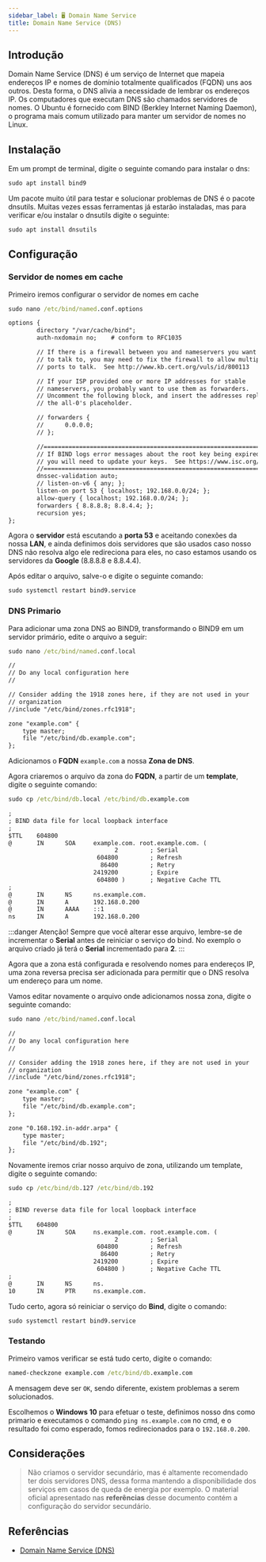 ```yaml
---
sidebar_label: 🖥 Domain Name Service
title: Domain Name Service (DNS)
---
```


## Introdução

Domain Name Service (DNS) é um serviço de Internet que mapeia endereços IP e nomes de domínio totalmente qualificados (FQDN) uns aos outros. Desta forma, o DNS alivia a necessidade de lembrar os endereços IP. Os computadores que executam DNS são chamados servidores de nomes. O Ubuntu é fornecido com BIND (Berkley Internet Naming Daemon), o programa mais comum utilizado para manter um servidor de nomes no Linux.

## Instalação

Em um prompt de terminal, digite o seguinte comando para instalar o dns:

```cmd
sudo apt install bind9
```

Um pacote muito útil para testar e solucionar problemas de DNS é o pacote dnsutils. Muitas vezes essas ferramentas já estarão instaladas, mas para verificar e/ou instalar o dnsutils digite o seguinte:

```cmd
sudo apt install dnsutils
```

## Configuração

### Servidor de nomes em cache

Primeiro iremos configurar o servidor de nomes em cache

```cmd
sudo nano /etc/bind/named.conf.options
```

```txt
options {
        directory "/var/cache/bind";
        auth-nxdomain no;    # conform to RFC1035

        // If there is a firewall between you and nameservers you want
        // to talk to, you may need to fix the firewall to allow multiple
        // ports to talk.  See http://www.kb.cert.org/vuls/id/800113

        // If your ISP provided one or more IP addresses for stable
        // nameservers, you probably want to use them as forwarders.
        // Uncomment the following block, and insert the addresses replacing
        // the all-0's placeholder.

        // forwarders {
        //      0.0.0.0;
        // };

        //========================================================================
        // If BIND logs error messages about the root key being expired,
        // you will need to update your keys.  See https://www.isc.org/bind-keys
        //========================================================================
        dnssec-validation auto;
        // listen-on-v6 { any; };
        listen-on port 53 { localhost; 192.168.0.0/24; };
        allow-query { localhost; 192.168.0.0/24; };
        forwarders { 8.8.8.8; 8.8.4.4; };
        recursion yes;
};
```

Agora o **servidor** está escutando a **porta 53** e aceitando conexões da nossa **LAN**, e ainda definimos dois servidores que são usados caso nosso DNS não resolva algo ele redireciona para eles, no caso estamos usando os servidores da **Google** (8.8.8.8 e 8.8.4.4).

Após editar o arquivo, salve-o e digite o seguinte comando:

```cmd
sudo systemctl restart bind9.service
```

### DNS Primario

Para adicionar uma zona DNS ao BIND9, transformando o BIND9 em um servidor primário, edite o arquivo a seguir:

```cmd
sudo nano /etc/bind/named.conf.local
```

```txt
//
// Do any local configuration here
//

// Consider adding the 1918 zones here, if they are not used in your
// organization
//include "/etc/bind/zones.rfc1918";

zone "example.com" {
    type master;
    file "/etc/bind/db.example.com";
};
```

Adicionamos o **FQDN** `example.com` a nossa **Zona de DNS**.

Agora criaremos o arquivo da zona do **FQDN**, a partir de um **template**, digite o seguinte comando:

```cmd
sudo cp /etc/bind/db.local /etc/bind/db.example.com
```

```txt
;
; BIND data file for local loopback interface
;
$TTL    604800
@       IN      SOA     example.com. root.example.com. (
                              2         ; Serial
                         604800         ; Refresh
                          86400         ; Retry
                        2419200         ; Expire
                         604800 )       ; Negative Cache TTL
;
@       IN      NS      ns.example.com.
@       IN      A       192.168.0.200
@       IN      AAAA    ::1
ns      IN      A       192.168.0.200
```

:::danger Atenção!
Sempre que você alterar esse arquivo, lembre-se de incrementar o **Serial** antes de reiniciar o serviço do bind. No exemplo o arquivo criado já terá o **Serial** incrementado para **2**.
:::

Agora que a zona está configurada e resolvendo nomes para endereços IP, uma zona reversa precisa ser adicionada para permitir que o DNS resolva um endereço para um nome.

Vamos editar novamente o arquivo onde adicionamos nossa zona, digite o seguinte comando:

```cmd
sudo nano /etc/bind/named.conf.local
```

```txt
//
// Do any local configuration here
//

// Consider adding the 1918 zones here, if they are not used in your
// organization
//include "/etc/bind/zones.rfc1918";

zone "example.com" {
    type master;
    file "/etc/bind/db.example.com";
};

zone "0.168.192.in-addr.arpa" {
    type master;
    file "/etc/bind/db.192";
};
```

Novamente iremos criar nosso arquivo de zona, utilizando um template, digite o seguinte comando:

```cmd
sudo cp /etc/bind/db.127 /etc/bind/db.192
```

```txt
;
; BIND reverse data file for local loopback interface
;
$TTL    604800
@       IN      SOA     ns.example.com. root.example.com. (
                              2         ; Serial
                         604800         ; Refresh
                          86400         ; Retry
                        2419200         ; Expire
                         604800 )       ; Negative Cache TTL
;
@       IN      NS      ns.
10      IN      PTR     ns.example.com.
```

Tudo certo, agora só reiniciar o serviço do **Bind**, digite o comando:

```cmd
sudo systemctl restart bind9.service
```

### Testando

Primeiro vamos verificar se está tudo certo, digite o comando:

```cmd
named-checkzone example.com /etc/bind/db.example.com
```

A mensagem deve ser `OK`, sendo diferente, existem problemas a serem solucionados.

Escolhemos o **Windows 10** para efetuar o teste, definimos nosso dns como primario e executamos o comando `ping ns.example.com` no cmd, e o resultado foi como esperado, fomos redirecionados para o `192.168.0.200`.

## Considerações

> Não criamos o servidor secundário, mas é altamente recomendado ter dois servidores DNS, dessa forma mantendo a disponibilidade dos serviços em casos de queda de energia por exemplo. O material oficial apresentado nas **referências** desse documento contém a configuração do servidor secundário.

## Referências

- [Domain Name Service (DNS)](https://www.ubuntu.com/server/docs/service-domain-name-service-dns)
